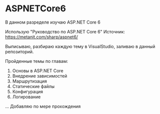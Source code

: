 # ASPNETCore6

В данном разределе изучаю ASP.NET Core 6

Использую "Руководство по ASP.NET Core 6" Источник: https://metanit.com/sharp/aspnet6/

Выписываю, разбираю каждую тему в VisualStudio, заливаю в данный репозиторий.

Пройденные темы по главам:  
01. Основы в ASP.NET Core  
02. Внедрение зависимостей  
03. Маршрутизация  
04. Статические файлы  
05. Конфигурация  
06. Логирование  

... Добавляю по мере прохождения
